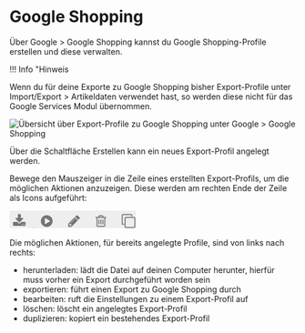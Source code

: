 # Google Shopping 

Über Google \> Google Shopping kannst du Google Shopping-Profile erstellen und diese verwalten.

!!! Info "Hinweis
	

Wenn du für deine Exporte zu Google Shopping bisher Export-Profile unter Import/Export \> Artikeldaten verwendet hast, so werden diese nicht für das Google Services Modul übernommen.

![](Bilder/GooS-20180920_004.png "Übersicht über Export-Profile zu Google Shopping unter Google
      > Google Shopping")

Über die Schaltfläche Erstellen kann ein neues Export-Profil angelegt werden.

Bewege den Mauszeiger in die Zeile eines erstellten Export-Profils, um die möglichen Aktionen anzuzeigen. Diese werden am rechten Ende der Zeile als Icons aufgeführt:

![](Bilder/GoogleShoppingIcons_.png "Aktionen zu einem Export-Profil")

Die möglichen Aktionen, für bereits angelegte Profile, sind von links nach rechts:

-   herunterladen: lädt die Datei auf deinen Computer herunter, hierfür muss vorher ein Export durchgeführt worden sein
-   exportieren: führt einen Export zu Google Shopping durch
-   bearbeiten: ruft die Einstellungen zu einem Export-Profil auf
-   löschen: löscht ein angelegtes Export-Profil
-   duplizieren: kopiert ein bestehendes Export-Profil

  

  

  




